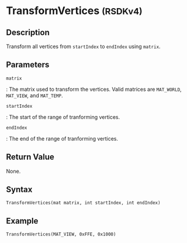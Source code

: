 # TransformVertices <small>(RSDKv4)</small>

## Description
Transform all vertices from `startIndex` to `endIndex` using `matrix`.

## Parameters
`matrix`

:   The matrix used to transform the vertices. Valid matrices are `MAT_WORLD`, `MAT_VIEW`, and `MAT_TEMP`.

`startIndex`

:   The start of the range of tranforming vertices.

`endIndex`

:   The end of the range of tranforming vertices.

## Return Value
None.

## Syntax
```
TransformVertices(mat matrix, int startIndex, int endIndex)
```

## Example
```
TransformVertices(MAT_VIEW, 0xFFE, 0x1000)
```